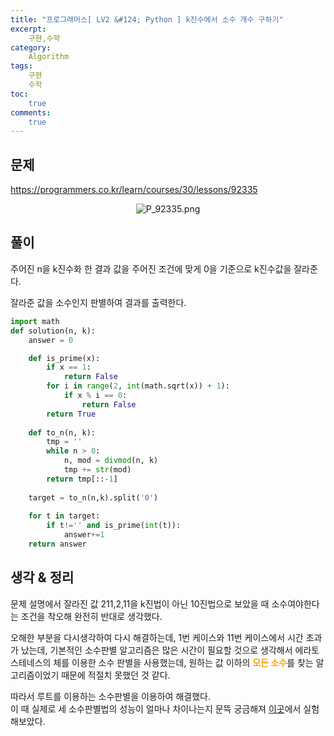 ```yaml
---
title: "프로그래머스[ LV2 &#124; Python ] k진수에서 소수 개수 구하기"
excerpt: 
    구현,수학
category: 
    Algorithm
tags: 
    구현
    수학
toc: 
    true
comments: 
    true
---
```


<style type = 'text/css'>
    .o{
    font-weight: bold;
    color:orange;
    }
</style>

## 문제  
<https://programmers.co.kr/learn/courses/30/lessons/92335>
<p align = "center"><img alt = "P_92335.png" src = "../../assets/images/programmers/P_92335.png"></p>

## 풀이  
주어진 n을 k진수화 한 결과 값을 주어진 조건에 맞게 0을 기준으로 k진수값을 잘라준다.  

잘라준 값을 소수인지 판별하여 결과를 출력한다.

```python  
import math
def solution(n, k):
    answer = 0

    def is_prime(x):
        if x == 1:
            return False
        for i in range(2, int(math.sqrt(x)) + 1):
            if x % i == 0:
                return False
        return True
                
    def to_n(n, k):
        tmp = ''
        while n > 0:
            n, mod = divmod(n, k)
            tmp += str(mod)
        return tmp[::-1] 
    
    target = to_n(n,k).split('0')
    
    for t in target:
        if t!='' and is_prime(int(t)):
            answer+=1
    return answer
```  
## 생각 & 정리  
문제 설명에서 잘라진 값 211,2,11을 k진법이 아닌 10진법으로 보았을 때 소수여야한다는 조건을 착오해 완전히 반대로 생각했다.  

오해한 부분을 다시생각하여 다시 해결하는데, 1번 케이스와 11번 케이스에서 시간 초과가 났는데, 기본적인 소수판별 알고리즘은 많은 시간이 필요할 것으로 생각해서 에라토스테네스의 체를 이용한 소수 판별을 사용했는데, 원하는 값 이하의 <span class = "o">모든 소수</span>를 찾는 알고리즘이었기 때문에 적절치 못했던 것 같다.  

따라서 루트를 이용하는 소수판별을 이용하여 해결했다.  
이 때 실제로 세 소수판별법의 성능이 얼마나 차이나는지 문뜩 궁금해져 [이곳](https://yeooooo.github.io/algorithm/prime_performance/)에서 실험해보았다.



 